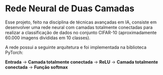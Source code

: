 # Rede Neural de Duas Camadas
Esse projeto, feito na disciplina de técnicas avançadas em IA, consiste em desenvolver uma rede neural com camadas totalmente conectadas para realizar a classificação de dados no conjunto CIFAR-10 (aproximadamente 60.000 imagens divididas em 10 classes).

A rede possui a seguinte arquitetura e foi implementada na biblioteca PyTorch:

**Entrada** -> **Camada totalmente conectada** -> **ReLU** -> **Camada totalmente conectada** -> **Função softmax** 
